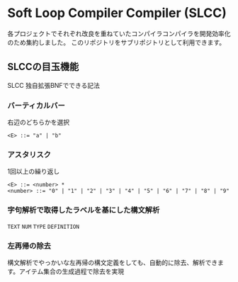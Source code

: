 # Soft Loop Compiler Compiler (SLCC)

各プロジェクトでそれぞれ改良を重ねていたコンパイラコンパイラを開発効率化のため集約しました。
このリポジトリをサブリポジトリとして利用できます。


## SLCCの目玉機能
SLCC 独自拡張BNFでできる記法

### バーティカルバー
右辺のどちらかを選択

`<E> ::= "a" | "b"`

### アスタリスク
1回以上の繰り返し

`<E> ::= <number> * ` </br>
`<number> ::= "0" | "1" | "2" | "3" | "4" | "5" | "6" | "7" | "8" | "9"`

### 字句解析で取得したラベルを基にした構文解析
`TEXT` `NUM` `TYPE` `DEFINITION`

### 左再帰の除去
構文解析でやっかいな左再帰の構文定義をしても、自動的に除去、解析できます。アイテム集合の生成過程で除去を実現

